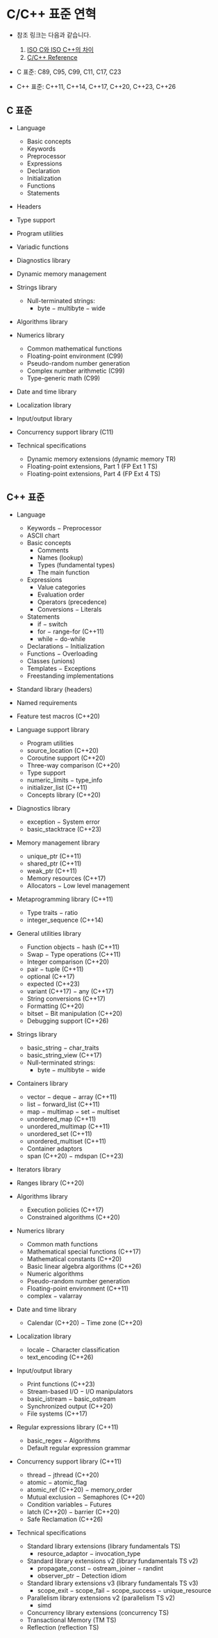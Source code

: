 # C/C++ 표준 연혁

* 참조 링크는 다음과 같습니다.
  1) [ISO C와 ISO C++의 차이](https://cinsk.github.io//iso-c-diff-iso-c++/index.html)
  2) [C/C++ Reference](https://en.cppreference.com/w/)

* C 표준: C89, C95, C99, C11, C17, C23
* C++ 표준: C++11, C++14, C++17, C++20, C++23, C++26

## C 표준

* Language
  - Basic concepts
  - Keywords
  - Preprocessor
  - Expressions
  - Declaration
  - Initialization
  - Functions
  - Statements

* Headers

* Type support

* Program utilities

* Variadic functions

* Diagnostics library

* Dynamic memory management

* Strings library
  - Null-terminated strings:
    * byte − multibyte − wide

* Algorithms library

* Numerics library
  - Common mathematical functions
  - Floating-point environment (C99)
  - Pseudo-random number generation
  - Complex number arithmetic (C99)
  - Type-generic math (C99)

* Date and time library

* Localization library

* Input/output library

* Concurrency support library (C11)

* Technical specifications
  - Dynamic memory extensions (dynamic memory TR)
  - Floating-point extensions, Part 1 (FP Ext 1 TS)
  - Floating-point extensions, Part 4 (FP Ext 4 TS)

## C++ 표준

* Language
  - Keywords − Preprocessor
  - ASCII chart
  - Basic concepts
    * Comments
    * Names (lookup)
    * Types (fundamental types)
    * The main function
  - Expressions
    * Value categories
    * Evaluation order
    * Operators (precedence)
    * Conversions − Literals
  - Statements
    * if − switch
    * for − range-for (C++11)
    * while − do-while
  - Declarations − Initialization
  - Functions − Overloading
  - Classes (unions)
  - Templates − Exceptions
  - Freestanding implementations

* Standard library (headers)

* Named requirements

* Feature test macros (C++20)

* Language support library
  - Program utilities
  - source_location (C++20)
  - Coroutine support (C++20)
  - Three-way comparison (C++20)
  - Type support
  - numeric_limits − type_info
  - initializer_list (C++11)
  - Concepts library (C++20)

* Diagnostics library
  - exception − System error
  - basic_stacktrace (C++23)

* Memory management library
  - unique_ptr (C++11)
  - shared_ptr (C++11)
  - weak_ptr (C++11)
  - Memory resources (C++17)
  - Allocators − Low level management

* Metaprogramming library (C++11)
  - Type traits − ratio
  - integer_sequence (C++14)

* General utilities library
  - Function objects − hash (C++11)
  - Swap − Type operations (C++11)
  - Integer comparison (C++20)
  - pair − tuple (C++11)
  - optional (C++17)
  - expected (C++23)
  - variant (C++17) − any (C++17)
  - String conversions (C++17)
  - Formatting (C++20)
  - bitset − Bit manipulation (C++20)
  - Debugging support (C++26)

* Strings library
  - basic_string − char_traits
  - basic_string_view (C++17)
  - Null-terminated strings:
    * byte − multibyte − wide

* Containers library
  - vector − deque − array (C++11)
  - list − forward_list (C++11)
  - map − multimap − set − multiset
  - unordered_map (C++11)
  - unordered_multimap (C++11)
  - unordered_set (C++11)
  - unordered_multiset (C++11)
  - Container adaptors
  - span (C++20) − mdspan (C++23)

* Iterators library

* Ranges library (C++20)

* Algorithms library
  - Execution policies (C++17)
  - Constrained algorithms (C++20)

* Numerics library
  - Common math functions
  - Mathematical special functions (C++17)
  - Mathematical constants (C++20)
  - Basic linear algebra algorithms (C++26)
  - Numeric algorithms
  - Pseudo-random number generation
  - Floating-point environment (C++11)
  - complex − valarray

* Date and time library
  - Calendar (C++20) − Time zone (C++20)

* Localization library
  - locale − Character classification
  - text_encoding (C++26)

* Input/output library
  - Print functions (C++23)
  - Stream-based I/O − I/O manipulators
  - basic_istream − basic_ostream
  - Synchronized output (C++20)
  - File systems (C++17)

* Regular expressions library (C++11)
  - basic_regex − Algorithms
  - Default regular expression grammar

* Concurrency support library (C++11)
  - thread − jthread (C++20)
  - atomic − atomic_flag
  - atomic_ref (C++20) − memory_order
  - Mutual exclusion − Semaphores (C++20)
  - Condition variables − Futures
  - latch (C++20) − barrier (C++20)
  - Safe Reclamation (C++26)

* Technical specifications
  - Standard library extensions (library fundamentals TS)
    * resource_adaptor − invocation_type
  - Standard library extensions v2 (library fundamentals TS v2)
    * propagate_const − ostream_joiner − randint
    * observer_ptr − Detection idiom
  - Standard library extensions v3 (library fundamentals TS v3)
    * scope_exit − scope_fail − scope_success − unique_resource
  - Parallelism library extensions v2 (parallelism TS v2)
    * simd
  - Concurrency library extensions (concurrency TS)
  - Transactional Memory (TM TS)
  - Reflection (reflection TS)
